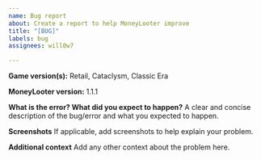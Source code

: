 ```yaml
---
name: Bug report
about: Create a report to help MoneyLooter improve
title: "[BUG]"
labels: bug
assignees: will0w7

---
```


**Game version(s):**
Retail, Cataclysm, Classic Era

**MoneyLooter version:**
1.1.1

**What is the error? What did you expect to happen?**
A clear and concise description of the bug/error and what you expected to happen.

**Screenshots**
If applicable, add screenshots to help explain your problem.

**Additional context**
Add any other context about the problem here.
